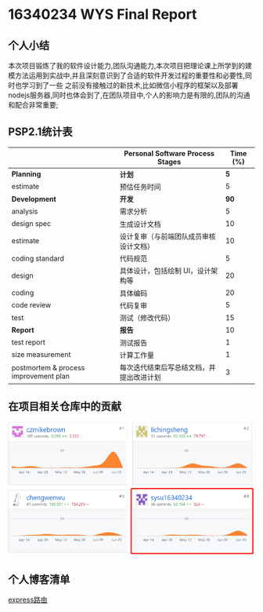 # 16340234 WYS Final Report

## 个人小结

本次项目锻炼了我的软件设计能力,团队沟通能力,本次项目把理论课上所学到的建模方法运用到实战中,并且深刻意识到了合适的软件开发过程的重要性和必要性,同时也学习到了一些
之前没有接触过的新技术,比如微信小程序的框架以及部署nodejs服务器,同时也体会到了,在团队项目中,个人的影响力是有限的,团队的沟通和配合非常重要;

## PSP2.1统计表

|                                       | Personal Software Process Stages         | Time (%) |
| ------------------------------------- | ---------------------------------------- | -------- |
| **Planning**                          | **计划**                                 | **5**   |
| estimate                              | 预估任务时间                             | 5       |
| **Development**                       | **开发**                                 | **90**   |
| analysis                              | 需求分析                                 | 5       |
| design spec                           | 生成设计文档                             | 10        |
| estimate                              | 设计复审（与前端团队成员审核设计文档）   | 10       |
| coding standard                       | 代码规范                                 | 5        |
| design                                | 具体设计，包括绘制 UI，设计架构等        | 20       |
| coding                                | 具体编码                                 | 20       |
| code review                           | 代码复审                                 | 5        |
| test                                  | 测试（修改代码）                         | 15       |
| **Report**                            | **报告**                                 | 10       |
| test report                           | 测试报告                                 | 1        |
| size measurement                      | 计算工作量                               | 1        |
| postmortem & process improvement plan | 每次迭代结束后写总结文档，并提出改进计划 | 3        |



## 在项目相关仓库中的贡献

![](image/16340234.png)

## 个人博客清单
[express路由](https://sysu16340234.github.io/express/route)
